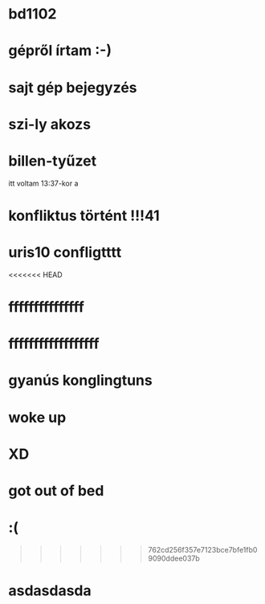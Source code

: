 # bd1102
# gépről írtam :-)
# sajt gép bejegyzés
# szi-ly akozs
# billen-tyűzet
itt voltam 13:37-kor
a
# konfliktus történt !!!41
# uris10 confligtttt
<<<<<<< HEAD
# fffffffffffffff
ffffffffffffffffff
=======
# gyanús konglingtuns
# woke up
# XD
# got out of bed
# :(
>>>>>>> 762cd256f357e7123bce7bfe1fb09090ddee037b
# asdasdasda